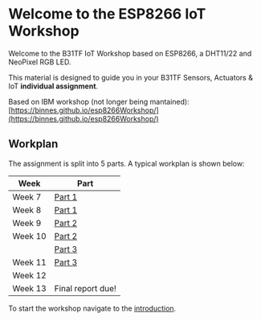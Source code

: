 # Welcome to the ESP8266 IoT Workshop

Welcome to the B31TF IoT Workshop based on ESP8266, a DHT11/22 and NeoPixel RGB LED.

This material is designed to guide you in your B31TF Sensors, Actuators &amp; IoT **individual assignment**.

Based on IBM workshop (not longer being mantained): [https://binnes.github.io/esp8266Workshop/](https://binnes.github.io/esp8266Workshop/)

## Workplan

The assignment is split into 5 parts.  A typical workplan is shown below:

| Week       |  Part                            |
|------------|----------------------------------|
| Week 7     |  [Part 1](part1/README.md)       |            
| Week 8     |  [Part 1](part1/README.md)       |
| Week 9     |  [Part 2](part3/README.md)       |
| Week 10    |  [Part 2](part4/README.md)       |
|            |  [Part 3](part4/README.md)       |
| Week 11    |  [Part 3](par55/README.md)       |
| Week 12    |                                  |
| Week 13    |  Final report due!               |

To start the workshop navigate to the [introduction](part1/README.md).
